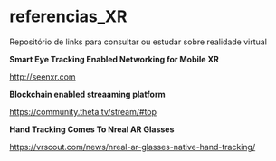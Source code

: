 # referencias_XR
Repositório de links para consultar ou estudar sobre realidade virtual

<b> Smart Eye Tracking Enabled Networking for Mobile XR</b>

http://seenxr.com

<b>Blockchain enabled streaaming platform</b>

https://community.theta.tv/stream/#top


<b>Hand Tracking Comes To Nreal AR Glasses</b>

https://vrscout.com/news/nreal-ar-glasses-native-hand-tracking/


